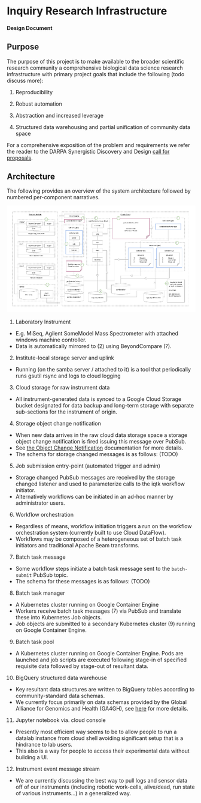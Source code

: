 
# Inquiry Research Infrastructure
#### Design Document

## Purpose

The purpose of this project is to make available to the broader scientific research community a comprehensive biological data science research infrastructure with primary project goals that include the following (todo discuss more):

1. Reproducibility

2. Robust automation

3. Abstraction and increased leverage

4. Structured data warehousing and partial unification of community data space

For a comprehensive exposition of the problem and requirements we refer the reader to the DARPA Synergistic Discovery and Design [call for proposals](https://www.fbo.gov/utils/view?id=6d8044bb740578b628515f8bf70f5733).

## Architecture

The following provides an overview of the system architecture followed by numbered per-component narratives.

![CircleCI](inquiry/docs/assets/arch.png)

1. Laboratory Instrument
  - E.g. MiSeq, Agilent SomeModel Mass Spectrometer with attached windows machine controller.
  - Data is automatically mirrored to (2) using BeyondCompare (?).

2. Institute-local storage server and uplink
  - Running (on the samba server / attached to it) is a tool that periodically runs gsutil rsync and logs to cloud logging

3. Cloud storage for raw instrument data
  - All instrument-generated data is synced to a Google Cloud Storage bucket designated for data backup and long-term storage with separate sub-sections for the instrument of origin.

4. Storage object change notification
  - When new data arrives in the raw cloud data storage space a storage object change notification is fired issuing this message over PubSub.
  - See [the Object Change Notification](https://cloud.google.com/storage/docs/object-change-notification) documentation for more details.
  - The schema for storage changed messages is as follows: (TODO)

5. Job submission entry-point (automated trigger and admin)
  - Storage changed PubSub messages are received by the storage changed listener and used to parameterize calls to the iqtk workflow initiator.
  - Alternatively workflows can be initiated in an ad-hoc manner by administrator users.

6. Workflow orchestration
  - Regardless of means, workflow initiation triggers a run on the workflow orchestration system (currently built to use Cloud DataFlow).
  - Workflows may be composed of a heterogeneous set of batch task initiators and traditional Apache Beam transforms.

7. Batch task message
  - Some workflow steps initiate a batch task message sent to the `batch-submit` PubSub topic.
  - The schema for these messages is as follows: (TODO)

8. Batch task manager
  - A Kubernetes cluster running on Google Container Engine
  - Workers receive batch task messages (7) via PubSub and translate these into Kubernetes Job objects.
  - Job objects are submitted to a secondary Kubernetes cluster (9) running on Google Container Engine.

9. Batch task pool
  - A Kubernetes cluster running on Google Container Engine. Pods are launched and job scripts are executed following stage-in of specified requisite data followed by stage-out of resultant data.

10. BigQuery structured data warehouse
  - Key resultant data structures are written to BigQuery tables according to community-standard data schemas.
  - We currently focus primarily on data schemas provided by the Global Alliance for Genomics and Health (GA4GH), see [here](https://github.com/ga4gh/ga4gh-schemas/tree/master/src/main/proto/ga4gh) for more details.

11. Jupyter notebook via. cloud console
  - Presently most efficient way seems to be to allow people to run a datalab instance from cloud shell avoiding significant setup that is a hindrance to lab users.
  - This also is a way for people to access their experimental data without building a UI.

12. Instrument event message stream
  - We are currently discussing the best way to pull logs and sensor data off of our instruments (including robotic work-cells, alive/dead, run state of various instruments...) in a generalized way.
